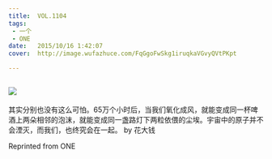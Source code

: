 ```yaml
---
title:	VOL.1104
tags:
 - 一个
 - ONE
date:	2015/10/16 1:42:07
cover:	http://image.wufazhuce.com/FqGgoFwSkg1iruqkaVGvyQVtPKpt

---
```

![](http://image.wufazhuce.com/FqGgoFwSkg1iruqkaVGvyQVtPKpt)
---

其实分别也没有这么可怕。65万个小时后，当我们氧化成风，就能变成同一杯啤酒上两朵相邻的泡沫，就能变成同一盏路灯下两粒依偎的尘埃。宇宙中的原子并不会湮灭，而我们，也终究会在一起。 by 花大钱
 
Reprinted from ONE
